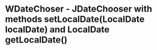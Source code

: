 # WDateChoser - JDateChooser with methods setLocalDate(LocalDate localDate) and LocalDate getLocalDate()